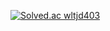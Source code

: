 [![Solved.ac
wltjd403](http://mazassumnida.wtf/api/v2/generate_badge?boj={wltjd403})](https://solved.ac/{wltjd403})
